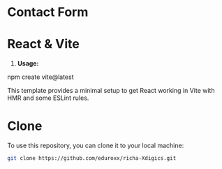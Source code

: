 # Contact Form
# React & Vite

1. **Usage:**
 
npm create vite@latest

This template provides a minimal setup to get React working in Vite with HMR and some ESLint rules.

# Clone 
To use this repository, you can clone it to your local machine:

```bash
git clone https://github.com/eduroxx/richa-Xdigics.git
